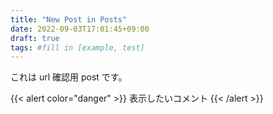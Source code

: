 ```yaml
---
title: "New Post in Posts"
date: 2022-09-03T17:01:45+09:00
draft: true
tags: #fill in [example, test]
---
```


これは url 確認用 post です。

{{< alert color="danger" >}}
表示したいコメント
{{< /alert >}}
